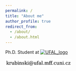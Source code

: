 ```yaml
---
permalink: /
title: "About me"
author_profile: true
redirect_from: 
  - /about/
  - /about.html
---
```


Ph.D. Student at [![UFAL_logo](https://ufal.mff.cuni.cz/sites/all/themes/drufal/css/logo/logo_ufal_110u.png)](https://ufal.mff.cuni.cz/)

![](/images/mail.png)
